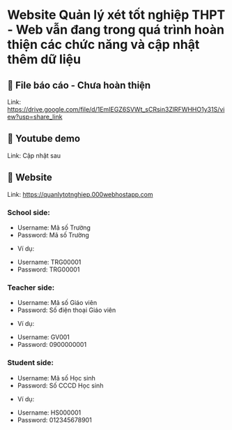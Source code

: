 
# Website Quản lý xét tốt nghiệp THPT - Web vẫn đang trong quá trình hoàn thiện các chức năng và cập nhật thêm dữ liệu

## 🔗 File báo cáo - Chưa hoàn thiện
Link: https://drive.google.com/file/d/1EmIEGZ6SVWt_sCRsin3ZlRFWHHO1y31S/view?usp=share_link
## 🔗 Youtube demo
Link: Cập nhật sau
## 🔗 Website 
Link: https://quanlytotnghiep.000webhostapp.com

### School side:
- Username: Mã số Trường
- Password: Mã số Trường
+ Ví dụ:
- Username: TRG00001
- Password: TRG00001
### Teacher side:
- Username: Mã số Giáo viên
- Password: Số điện thoại Giáo viên
+ Ví dụ:
- Username: GV001
- Password: 0900000001
### Student side:
- Username: Mã số Học sinh
- Password: Số CCCD Học sinh
+ Ví dụ:
- Username: HS000001
- Password: 012345678901
